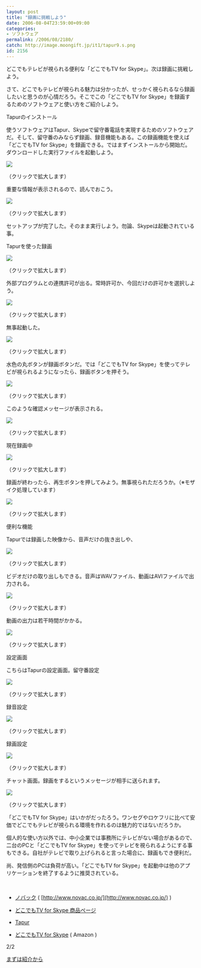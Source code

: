 ```yaml
---
layout: post
title: "録画に挑戦しよう"
date: 2006-08-04T23:59:00+09:00
categories:
- ソフトウェア
permalink: /2006/08/2180/
catch: http://image.moongift.jp/it1/tapur9.s.png
id: 2156
---
```

どこでもテレビが視られる便利な「どこでもTV for Skype」。次は録画に挑戦しよう。

  
<!--more-->  

さて、どこでもテレビが視られる魅力は分かったが、せっかく視られるなら録画したいと思うのが心情だろう。そこでこの「どこでもTV for Skype」を録画するためのソフトウェアと使い方をご紹介しよう。
  

Tapurのインストール
  

使うソフトウェアはTapur、Skypeで留守番電話を実現するためのソフトウェアだ。そして、留守番のみならず録画、録音機能もある。この録画機能を使えば「どこでもTV for Skype」を録画できる。ではまずインストールから開始だ。ダウンロードした実行ファイルを起動しよう。
  

[![](http://image.moongift.jp/it1/tapur1.s.png)](http://image.moongift.jp/it1/tapur1.png)  

（クリックで拡大します）
  

重要な情報が表示されるので、読んでおこう。
  

[![](http://image.moongift.jp/it1/tapur2.s.png)](http://image.moongift.jp/it1/tapur2.png)  

（クリックで拡大します）
  

セットアップが完了した。そのまま実行しよう。勿論、Skypeは起動されている事。
  

Tapurを使った録画
  

[![](http://image.moongift.jp/it1/tapur3.s.png)](http://image.moongift.jp/it1/tapur3.png)  

（クリックで拡大します）
  

外部プログラムとの連携許可が出る。常時許可か、今回だけの許可かを選択しよう。
  

[![](http://image.moongift.jp/it1/tapur4.s.png)](http://image.moongift.jp/it1/tapur4.png)  

（クリックで拡大します）
  

無事起動した。
  

[![](http://image.moongift.jp/it1/tapur5.s.png)](http://image.moongift.jp/it1/tapur5.png)  

（クリックで拡大します）
  

水色の丸ボタンが録画ボタンだ。では「どこでもTV for Skype」を使ってテレビが視られるようになったら、録画ボタンを押そう。
  

[![](http://image.moongift.jp/it1/tapur6.s.png)](http://image.moongift.jp/it1/tapur6.png)  

（クリックで拡大します）
  

このような確認メッセージが表示される。
  

[![](http://image.moongift.jp/it1/tapur7.s.png)](http://image.moongift.jp/it1/tapur7.png)  

（クリックで拡大します）
  

現在録画中
  

[![](http://image.moongift.jp/it1/tapur8.s.png)](http://image.moongift.jp/it1/tapur8.png)  

（クリックで拡大します）
  

録画が終わったら、再生ボタンを押してみよう。無事視られただろうか。（※モザイク処理しています）
  

[![](http://image.moongift.jp/it1/tapur9.s.png)](http://image.moongift.jp/it1/tapur9.png)  

（クリックで拡大します）
  

便利な機能
  

Tapurでは録画した映像から、音声だけの抜き出しや、
  

[![](http://image.moongift.jp/it1/tapur10.s.png)](http://image.moongift.jp/it1/tapur10.png)  

（クリックで拡大します）
  

ビデオだけの取り出しもできる。音声はWAVファイル、動画はAVIファイルで出力される。
  

[![](http://image.moongift.jp/it1/tapur11.s.png)](http://image.moongift.jp/it1/tapur11.png)  

（クリックで拡大します）
  

動画の出力は若干時間がかかる。
  

[![](http://image.moongift.jp/it1/tapur12.s.png)](http://image.moongift.jp/it1/tapur12.png)  

（クリックで拡大します）
  

設定画面
  

こちらはTapurの設定画面。留守番設定
  

[![](http://image.moongift.jp/it1/tapur13.s.png)](http://image.moongift.jp/it1/tapur13.png)  

（クリックで拡大します）
  

録音設定
  

[![](http://image.moongift.jp/it1/tapur14.s.png)](http://image.moongift.jp/it1/tapur14.png)  

（クリックで拡大します）
  

録画設定
  

[![](http://image.moongift.jp/it1/tapur15.s.png)](http://image.moongift.jp/it1/tapur15.png)  

（クリックで拡大します）
  

チャット画面。録画をするというメッセージが相手に送られます。
  

[![](http://image.moongift.jp/it1/tapur16.s.png)](http://image.moongift.jp/it1/tapur16.png)  

（クリックで拡大します）
  

「どこでもTV for Skype」はいかがだったろう。ワンセグやロケフリに比べて安価でどこでもテレビが視られる環境を作れるのは魅力的ではないだろうか。
  

個人的な使い方以外では、中小企業では事務所にテレビがない場合があるので、二台のPCと「どこでもTV for Skype」を使ってテレビを視られるようにする事もできる。自社がテレビで取り上げられると言った場合に、録画もでき便利だ。
  

尚、発信側のPCは負荷が高い。「どこでもTV for Skype」を起動中は他のアプリケーションを終了するように推奨されている。
  

&nbsp;
  

  
- [ノバック](http://www.novac.co.jp/) ( [http://www.novac.co.jp/](http://www.novac.co.jp/) )
  
- [どこでもTV for Skype 商品ページ](http://www.novac.co.jp/products/hardware/vp-skype/nv-lf2000/index.html)
  
- [Tapur](http://www.tapur.com/index.php)
  
- [どこでもTV for Skype](http://www.amazon.co.jp/exec/obidos/redirect?link_code=as2&path=ASIN/B000GPILQY&tag=moongift-22&camp=247&creative=1211) ( Amazon )
  
  

  

2/2

  

[まずは紹介から](http://it.moongift.jp/i-1749.html)
  


